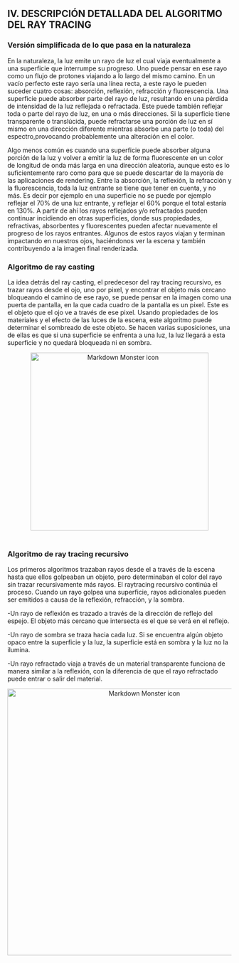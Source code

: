 ## IV. DESCRIPCIÓN DETALLADA DEL ALGORITMO DEL RAY TRACING
### Versión simplificada de lo que pasa en la naturaleza
En la naturaleza, la luz emite un rayo de luz el cual viaja eventualmente a una superficie que interrumpe su progreso. Uno puede pensar en ese rayo como un flujo de protones viajando a lo largo del mismo camino. En un vacío perfecto este rayo sería una línea recta, a este rayo le pueden suceder cuatro cosas: absorción, reflexión, refracción y fluorescencia. Una superficie puede absorber parte del rayo de luz, resultando en una pérdida de intensidad de la luz reflejada o refractada. Este puede también reflejar toda o parte del rayo de luz, en una o más direcciones. Si la superficie tiene transparente o translúcida, puede refractarse una porción de luz en sí mismo en una dirección diferente mientras absorbe una parte (o toda) del espectro,provocando probablemente una alteración en el color.

Algo menos común es cuando una superficie puede absorber alguna porción de la luz y volver a emitir la luz de forma fluorescente en un color de longitud de onda más larga en una dirección aleatoria, aunque esto es lo suficientemente raro como para que se puede descartar de la mayoría de las aplicaciones de rendering. Entre la absorción, la reflexión, la refracción y la fluorescencia, toda la luz entrante se tiene que tener en cuenta, y no más. Es decir por ejemplo en una superficie no se puede por ejemplo reflejar el 70% de una luz entrante, y reflejar el 60% porque el total estaría en 130%. A partir de ahí los rayos reflejados y/o refractados pueden continuar incidiendo en otras superficies, donde sus propiedades, refractivas, absorbentes y fluorescentes pueden afectar nuevamente el progreso de los rayos entrantes. Algunos de estos rayos viajan y terminan impactando en nuestros ojos, haciéndonos ver la escena y también contribuyendo a la imagen final renderizada.

### Algoritmo de ray casting
La idea detrás del ray casting, el predecesor del ray tracing recursivo, es trazar rayos desde el ojo, uno por pixel, y encontrar el objeto más cercano bloqueando el camino de ese rayo, se puede pensar en la imagen como una puerta de pantalla, en la que cada cuadro de la pantalla es un pixel. Este es el objeto que el ojo ve a través de ese pixel. Usando propiedades de los materiales y el efecto de las luces de la escena, este algoritmo puede determinar el sombreado de este objeto. Se hacen varias suposiciones, una de ellas es que si una superficie se enfrenta a una luz, la luz llegará a esta superficie y no quedará bloqueada ni en sombra. 

<div style="text-align:center">
<img src="https://upload.wikimedia.org/wikipedia/commons/c/c8/Idealized_universal_joint_generated_by_ray_tracing.jpg"
     alt="Markdown Monster icon"
     style="width: 400px;margin-bottom: 20px"
     />
</div>

### Algoritmo de ray tracing recursivo
Los primeros algoritmos trazaban rayos desde el a través de la escena hasta que ellos golpeaban un objeto, pero determinaban el color del rayo sin trazar recursivamente más rayos. El raytracing recursivo continúa el proceso. Cuando un rayo golpea una superficie, rayos adicionales pueden ser emitidos a causa de la reflexión, refracción, y la sombra. 

-Un rayo de reflexión es trazado a través de la dirección de reflejo del espejo. El objeto más cercano que intersecta es el que se verá en el reflejo.

-Un rayo de sombra se traza hacia cada luz. Si se encuentra algún objeto opaco entre la superficie y la luz, la superficie está en sombra y la luz no la ilumina.

-Un rayo refractado viaja a través de un material transparente funciona de manera similar a la reflexión, con la diferencia de que el rayo refractado puede entrar o salir del material.
<div style="text-align:center">
<img src="https://upload.wikimedia.org/wikipedia/commons/thumb/e/ec/Glasses_800_edit.png/1600px-Glasses_800_edit.png"
     alt="Markdown Monster icon"
     style="width: 600px;margin-bottom: 20px"
     />
</div>

